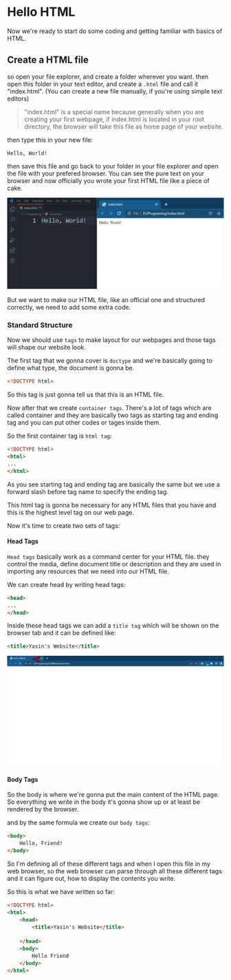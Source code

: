 # Hello HTML

Now we're ready to start do some coding and getting familiar with basics of HTML.

## Create a HTML file

so open your file explorer, and create a folder wherever you want. then open this folder in your text editor, and create a `.html` file and call it "index.html". (You can create a new file manually, if you're using simple text editors)

> "index.html" is a special name because generally when you are creating your first webpage, if index.html is located in your root directory, the browser will take this file as home page of your website.

then type this in your new file:

``` {HTML}
Hello, World!
```

then save this file and go back to your folder in your file explorer and open the file with your prefered browser.
You can see the pure text on your browser and now officially you wrote your first HTML file like a piece of cake.

![HelloHTML](/media/img01.png)

But we want to make our HTML file, like an official one and structured correctly, we need to add some extra code.

### Standard Structure

Now we should use `tags` to make layout for our webpages and those tags will shape our website look.

The first tag that we gonna cover is `doctype` and we're basically going to define what type, the document is gonna be.

``` HTML
<!DOCTYPE html>
```

So this tag is just gonna tell us that this is an HTML file.

Now after that we create `container tags`. There's a lot of tags which are called container and they are basically two tags as starting tag and ending tag and you can put other codes or tages inside them.

So the first container tag is `html tag`:

``` HTML
<!DOCTYPE html>
<html>
...
</html>
```

As you see starting tag and ending tag are basically the same but we use a forward slash before tag name to specify the ending tag.

This html tag is gonna be necessary for any HTML files that you have and this is the highest level tag on our web page.

Now it's time to create two sets of tags:

#### Head Tags

`Head tags` basically work as a command center for your HTML file. they control the media, define document title or description and they are used in importing any resources that we need into our HTML file.

We can create head by writing head tags:

``` HTML
<head>
...
</head>
```

Inside these head tags we can add a `title tag` which will be shown on the browser tab and it can be defined like:

``` HTML
<title>Yasin's Website</title>
```

![Title](/media/img02.png)

#### Body Tags

So the body is where we're gonna put the main content of the HTML page. So everything we write in the body it's gonna show up or at least be rendered by the browser.

and by the same formula we create our `body tags`:

``` HTML
<body>
    Hello, Friend!
</body>
```

So I'm defining all of these different tags and when I open this file in my web browser, so the web browser can parse through all these different tags and it can figure out, how to display the contents you write.

So this is what we have written so far:

``` HTML
<!DOCTYPE html>
<html>
    <head>
        <title>Yasin's Website</title>

    </head>
    <body>
        Hello Friend
    </body>   
</html>
```
